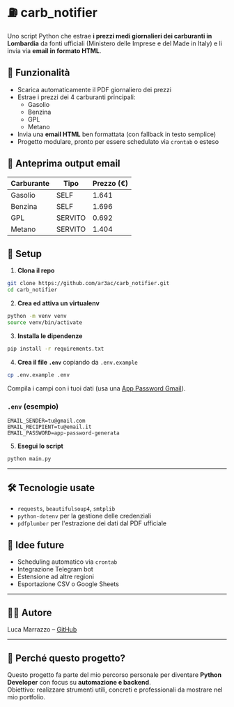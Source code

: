 # ⛽ carb_notifier

Uno script Python che estrae **i prezzi medi giornalieri dei carburanti in Lombardia** da fonti ufficiali (Ministero delle Imprese e del Made in Italy) e li invia via **email in formato HTML**.

## 🚀 Funzionalità

- Scarica automaticamente il PDF giornaliero dei prezzi
- Estrae i prezzi dei 4 carburanti principali:
  - Gasolio
  - Benzina
  - GPL
  - Metano
- Invia una **email HTML** ben formattata (con fallback in testo semplice)
- Progetto modulare, pronto per essere schedulato via `crontab` o esteso

## 📸 Anteprima output email

| Carburante | Tipo     | Prezzo (€) |
|------------|----------|------------|
| Gasolio    | SELF     | 1.641      |
| Benzina    | SELF     | 1.696      |
| GPL        | SERVITO  | 0.692      |
| Metano     | SERVITO  | 1.404      |

## 🔧 Setup

1. **Clona il repo**

```bash
git clone https://github.com/ar3ac/carb_notifier.git
cd carb_notifier
```

2. **Crea ed attiva un virtualenv**

```bash
python -m venv venv
source venv/bin/activate
```

3. **Installa le dipendenze**

```bash
pip install -r requirements.txt
```

4. **Crea il file `.env`** copiando da `.env.example`

```bash
cp .env.example .env
```

Compila i campi con i tuoi dati (usa una [App Password Gmail](https://myaccount.google.com/apppasswords)).

### `.env` (esempio)

```env
EMAIL_SENDER=tu@gmail.com
EMAIL_RECIPIENT=tu@email.it
EMAIL_PASSWORD=app-password-generata
```

5. **Esegui lo script**

```bash
python main.py
```

---

## 🛠 Tecnologie usate

- `requests`, `beautifulsoup4`, `smtplib`
- `python-dotenv` per la gestione delle credenziali
- `pdfplumber` per l'estrazione dei dati dal PDF ufficiale

## 📅 Idee future

- Scheduling automatico via `crontab`
- Integrazione Telegram bot
- Estensione ad altre regioni
- Esportazione CSV o Google Sheets

---

## 👨‍💻 Autore

Luca Marrazzo – [GitHub](https://github.com/ar3ac)

---

## 🧠 Perché questo progetto?

Questo progetto fa parte del mio percorso personale per diventare **Python Developer** con focus su **automazione e backend**.  
Obiettivo: realizzare strumenti utili, concreti e professionali da mostrare nel mio portfolio.